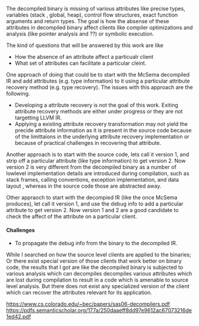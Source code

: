 The decompiled binary is missing of various attributes like precise types, variables (stack , global, heap), control 
flow structures, exact function arguments and return types. The goal is how the absense of these attributes in decompiled 
binary affect clients like compiler optimizations and analysis (like pointer analysis and ??) or symbolic execution. 

The kind of questions that will be answered by this work are like 
- How the absence of an attribute affect a particualr client
- What set of attributes can facilitate a particular cleint.

One approach of doing that could be to start with the McSema decompiled IR and add attributes (e.g. type information) to it 
using a particular attribute recovery method (e.g. type recovery). The issues with this approach are the following.

 - Developing a attribute recovery is not the goal of this work. Exiting attribute recovery methods are either under progress or 
   they are not targetting LLVM IR.
 - Applying a existing attribute recovery transformation  may not yield the precide attribute information as it is present in the 
   source code because of the limittaions in the underlying attribute recovery implementation or because of practical challenges 
   in recovering that attribute. 
 
Another approach is to start with the source code, lets call it version 1,  and strip off a particular attribute (like type 
information) to get version 2. Now version 2 is very different from the decompiled binary as a number of lowlevel implementation details are introduced during compilation, such as stack frames, calling conventions, exception implementation, and data layout
, whereas in the source code those are abstracted away.

Other appraoch to start with the decompied IR (like the once McSema produces), let call it version 1, and use the debug info to add a particular attribute to get version 2. Now version 1 and 2 are a good candidate to check the affect of the attribute on a particular client. 


#### Challenges
- To propagate the debug info from the binary to the decompiled IR.


While I searched  on how the source level clients are applied to the binaries; Or there exist special version of those clients that work better on binary code, the results that I got are like the decompiled binary is subjected to various analysis which can  decompiles decompiles various attributes which are lost during compilation to result in a code which is amenable to source level analysis. But there does not exist any specialized version of the client which can recover the attributes relevant for its application.

https://www.cs.colorado.edu/~bec/papers/sas06-decompilers.pdf
https://pdfs.semanticscholar.org/177a/250daaeff8dd97e9612ac67073216de1ed42.pdf
 



